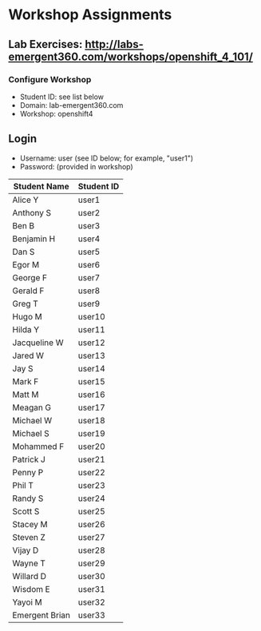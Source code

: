# Workshop Assignments
## Lab Exercises: http://labs-emergent360.com/workshops/openshift_4_101/
### Configure Workshop
- Student ID: see list below
- Domain: lab-emergent360.com
- Workshop: openshift4

## Login
- Username: user<id> (see ID below; for example, "user1")
- Password: (provided in workshop)

|Student Name |Student ID|
|------------ | ---------------|
|	Alice	Y	|	user1	|
|	Anthony	S	|	user2	|
|	Ben	B	|	user3	|
|	Benjamin	H	|	user4	|
|	Dan	S	|	user5	|
|	Egor	M	|	user6	|
|	George	F	|	user7	|
|	Gerald	F	|	user8	|
|	Greg	T	|	user9	|
|	Hugo	M	|	user10	|
|	Hilda	Y	|	user11	|
|	Jacqueline	W	|	user12	|
|	Jared	W	|	user13	|
|	Jay	S	|	user14	|
|	Mark	F	|	user15	|
|	Matt	M	|	user16	|
|	Meagan	G	|	user17	|
|	Michael	W	|	user18	|
|	Michael	S	|	user19	|
|	Mohammed	F	|	user20	|
|	Patrick	J	|	user21	|
|	Penny	P	|	user22	|
|	Phil	T	|	user23	|
|	Randy	S	|	user24	|
|	Scott	S	|	user25	|
|	Stacey	M	|	user26	|
|	Steven	Z	|	user27	|
|	Vijay	D	|	user28	|
|	Wayne	T	|	user29	|
|	Willard	D	|	user30	|
|	Wisdom	E	|	user31	|
|	Yayoi	M	|	user32	|
|	Emergent Brian		|	user33	|

